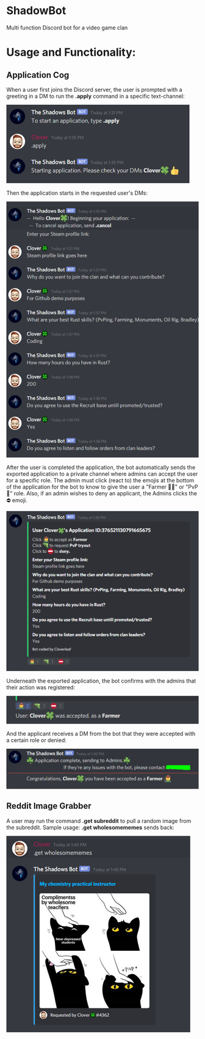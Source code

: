 # ShadowBot
Multi function Discord bot for a video game clan

# Usage and Functionality:
## Application Cog
When a user first joins the Discord server, the user is prompted with a greeting in a DM to run the **.apply** command in a specific text-channel:

![Alt text](https://github.com/JakeHessian/ShadowBot/blob/main/screenshots/channelprompt.PNG "Channel Prompt")

Then the application starts in the requested user's DMs:

![Alt text](https://github.com/JakeHessian/ShadowBot/blob/main/screenshots/DMconversation.PNG "Channel Prompt")

After the user is completed the application, the bot automatically sends the exported application to a private channel where admins can accept the user for a specific role. The admin must click (react to) the emojis at the bottom of the application for the bot to know to give the user a "Farmer 👩‍🌾" or "PvP 🔫" role. Also, if an admin wishes to deny an applicant, the Admins clicks the ⛔ emoji.

![Alt text](https://github.com/JakeHessian/ShadowBot/blob/main/screenshots/exportedapp.PNG "Channel Prompt")

Underneath the exported application, the bot confirms with the admins that their action was registered:

![Alt text](https://github.com/JakeHessian/ShadowBot/blob/main/screenshots/response1.PNG "Channel Prompt")

And the applicant receives a DM from the bot that they were accepted with a certain role or denied:

![Alt text](https://github.com/JakeHessian/ShadowBot/blob/main/screenshots/response2.PNG "Channel Prompt")

## Reddit Image Grabber
A user may run the command **.get subreddit** to pull a random image from the subreddit. Sample usage: **.get wholesomememes** sends back:
  
![Alt text](https://github.com/JakeHessian/ShadowBot/blob/main/screenshots/redditgrabber.png "Channel Prompt")
